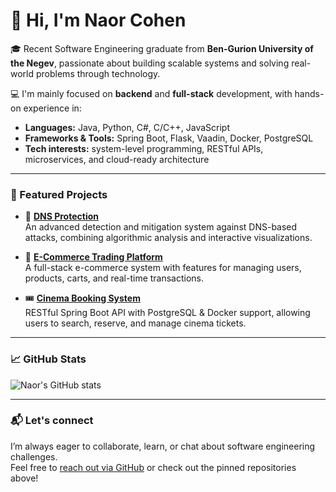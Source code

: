 # 👋 Hi, I'm Naor Cohen

🎓 Recent Software Engineering graduate from **Ben-Gurion University of the Negev**, passionate about building scalable systems and solving real-world problems through technology.

💻 I'm mainly focused on **backend** and **full-stack** development, with hands-on experience in:
- **Languages:** Java, Python, C#, C/C++, JavaScript
- **Frameworks & Tools:** Spring Boot, Flask, Vaadin, Docker, PostgreSQL
- **Tech interests:** system-level programming, RESTful APIs, microservices, and cloud-ready architecture

---

### 🚀 Featured Projects

- 🔐 **[DNS Protection](https://github.com/NaorCohenQ/DNS-Attack-Detection)**  
  An advanced detection and mitigation system against DNS-based attacks, combining algorithmic analysis and interactive visualizations.

- 🛒 **[E-Commerce Trading Platform](https://github.com/NaorCohenQ/E-Commerce-Trading-Platform)**  
  A full-stack e-commerce system with features for managing users, products, carts, and real-time transactions.

- 🎟 **[Cinema Booking System](https://github.com/NaorCohenQ/Cinema-Booking)**  
  RESTful Spring Boot API with PostgreSQL & Docker support, allowing users to search, reserve, and manage cinema tickets.

---

### 📈 GitHub Stats

![Naor's GitHub stats](https://github-readme-stats.vercel.app/api?username=NaorCohenQ&show_icons=true&theme=default&hide_rank=true)

---

### 📬 Let's connect

I’m always eager to collaborate, learn, or chat about software engineering challenges.  
Feel free to [reach out via GitHub](https://github.com/NaorCohenQ) or check out the pinned repositories above!



<!--
**NaorCohenQ/NaorCohenQ** is a ✨ _special_ ✨ repository because its `README.md` (this file) appears on your GitHub profile.

Here are some ideas to get you started:

- 🔭 I’m currently working on ...
- 🌱 I’m currently learning ...
- 👯 I’m looking to collaborate on ...
- 🤔 I’m looking for help with ...
- 💬 Ask me about ...
- 📫 How to reach me: ...
- 😄 Pronouns: ...
- ⚡ Fun fact: ...
-->

